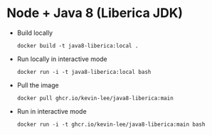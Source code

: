 # Node + Java 8 (Liberica JDK)

* Build locally
  ```shell
  docker build -t java8-liberica:local .
  ```

* Run locally in interactive mode
  ```shell
  docker run -i -t java8-liberica:local bash
  ```

* Pull the image
  ```shell
  docker pull ghcr.io/kevin-lee/java8-liberica:main
  ```

* Run in interactive mode
  ```shell
  docker run -i -t ghcr.io/kevin-lee/java8-liberica:main bash
  ```
